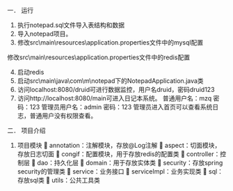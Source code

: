 一．	运行
1.	执行notepad.sql文件导入表结构和数据
2.	导入notepad项目。
3.	修改src\main\resources\application.properties文件中的mysql配置
 
修改src\main\resources\application.properties文件中的redis配置
 
4.	启动redis
5.	启动src\main\java\com\m\notepad下的NotepadApplication.java类
6.	访问localhost:8080/druid可进行数据监控，用户名druid，密码druid123
7.	访问http://localhost:8080/main可进入日记本系统。
普通用户名：mzq   密码：123
管理员用户名：admin   密码：123
管理员进入首页可以查看系统日志，普通用户没有权限查看。

二．	项目介绍
1.	项目模块
	annotation：注解模块，存放@Log注解
	aspect：切面模块，存放日志切面
	congif：配置模块，用于存放redis的配置类
	controller：控制层
	dao：持久化层
	domain：用于存放实体类
	security：存放spring security的管理类
	service：业务接口
	serviceImpl：业务实现类
	sql：存放sql类
	utils：公共工具类



